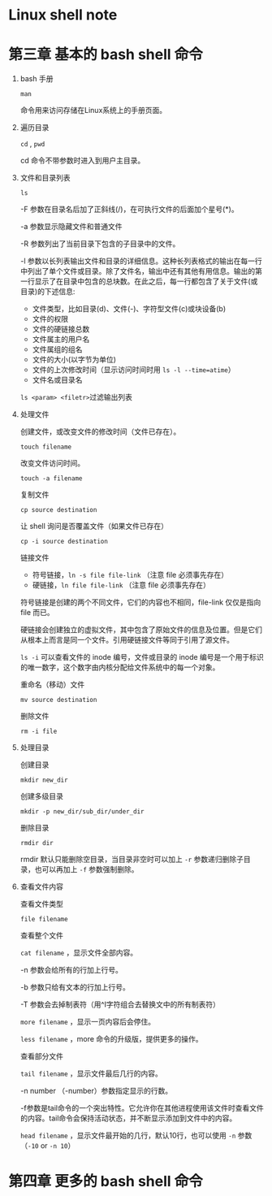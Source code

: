 # Linux shell note



# 第三章 基本的 bash shell 命令

1. bash 手册

   `man` 

   命令用来访问存储在Linux系统上的手册页面。

2. 遍历目录

   `cd` , `pwd`

   cd 命令不带参数时进入到用户主目录。

3. 文件和目录列表

   `ls`

   -F 参数在目录名后加了正斜线(/)，在可执行文件的后面加个星号(*)。

   -a 参数显示隐藏文件和普通文件

   -R 参数列出了当前目录下包含的子目录中的文件。

   -l 参数以长列表输出文件和目录的详细信息。这种长列表格式的输出在每一行中列出了单个文件或目录。除了文件名，输出中还有其他有用信息。输出的第一行显示了在目录中包含的总块数。在此之后，每一行都包含了关于文件(或目录)的下述信息:

   - 文件类型，比如目录(d)、文件(-)、字符型文件(c)或块设备(b)
   - 文件的权限
   - 文件的硬链接总数
   - 文件属主的用户名
   - 文件属组的组名
   - 文件的大小(以字节为单位)
   - 文件的上次修改时间（显示访问时间时用 `ls -l --time=atime`）
   - 文件名或目录名

   `ls <param> <filetr>`过滤输出列表

4. 处理文件

   创建文件，或改变文件的修改时间（文件已存在）。

   `touch filename`

   改变文件访问时间。

   `touch -a filename`

   复制文件

   `cp source destination`

   让 shell 询问是否覆盖文件（如果文件已存在）

   `cp -i source destination`

   链接文件

   - 符号链接，`ln -s file file-link` （注意 file 必须事先存在）
   - 硬链接，`ln file file-link` （注意 file 必须事先存在）

   符号链接是创建的两个不同文件，它们的内容也不相同，file-link 仅仅是指向 file 而已。

   硬链接会创建独立的虚拟文件，其中包含了原始文件的信息及位置。但是它们从根本上而言是同一个文件。引用硬链接文件等同于引用了源文件。

   `ls -i` 可以查看文件的 inode 编号，文件或目录的 inode 编号是一个用于标识的唯一数字，这个数字由内核分配给文件系统中的每一个对象。

   重命名（移动）文件

   `mv source destination`

   删除文件

   `rm -i file`

5. 处理目录

   创建目录

   `mkdir new_dir`

   创建多级目录

   `mkdir -p new_dir/sub_dir/under_dir`

   删除目录

   `rmdir dir`

   rmdir 默认只能删除空目录，当目录非空时可以加上 `-r` 参数递归删除子目录，也可以再加上 `-f` 参数强制删除。

6. 查看文件内容

   查看文件类型

   `file filename`

   查看整个文件

   `cat filename` ，显示文件全部内容。

   -n 参数会给所有的行加上行号。

   -b 参数只给有文本的行加上行号。

   -T 参数会去掉制表符（用^I字符组合去替换文中的所有制表符）

   `more filename` ，显示一页内容后会停住。

   `less filename` ，more 命令的升级版，提供更多的操作。

   查看部分文件

   `tail filename` ，显示文件最后几行的内容。

   -n number （-number）参数指定显示的行数。

   -f参数是tail命令的一个突出特性。它允许你在其他进程使用该文件时查看文件的内容。tail命令会保持活动状态，并不断显示添加到文件中的内容。

   `head filename` ，显示文件最开始的几行，默认10行，也可以使用 `-n` 参数（`-10` or `-n 10`）



# 第四章 更多的 bash shell 命令


